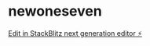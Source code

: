 # newoneseven

[Edit in StackBlitz next generation editor ⚡️](https://stackblitz.com/~/github.com/ask0123/newoneseven)